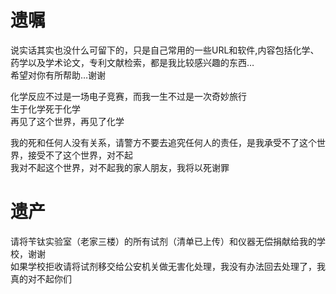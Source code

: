 # 遗嘱
说实话其实也没什么可留下的，只是自己常用的一些URL和软件,内容包括化学、药学以及学术论文，专利文献检索，都是我比较感兴趣的东西…  
希望对你有所帮助…谢谢

化学反应不过是一场电子竞赛，而我一生不过是一次奇妙旅行  
生于化学死于化学  
再见了这个世界，再见了化学

我的死和任何人没有关系，请警方不要去追究任何人的责任，是我承受不了这个世界，接受不了这个世界，对不起  
我对不起这个世界，对不起我的家人朋友，我将以死谢罪  
# 遗产
请将苄钛实验室（老家三楼）的所有试剂（清单已上传）和仪器无偿捐献给我的学校，谢谢  
如果学校拒收请将试剂移交给公安机关做无害化处理，我没有办法回去处理了，我真的对不起你们
